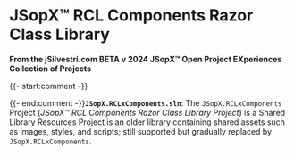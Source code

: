 ﻿
# JSopX™ RCL Components Razor Class Library

**From the ﻿jSilvestri.com BETA v 2024 JSopX™ Open Project EXperiences Collection of Projects**

{{- start:comment -}}
<!-- START JSOPX NOVA DOCX HEADER

workflowState: Is Production Ready
group: "JSopX™ Bridge Too Far"
subGroup: "README"
isDraft: false
isProductionReady: true
toc: true
END JSOPX NOVA DOCX HEADER -->
{{- end:comment -}}**`JSopX.RCLxComponents.sln`**: The `JSopX.RCLxComponents` Project (_JSopX™ RCL Components Razor Class Library Project_) is a Shared Library Resources Project is an older library containing shared assets such as images, styles, and scripts; still supported but gradually replaced by `JSopX.RCLxComponents`.
